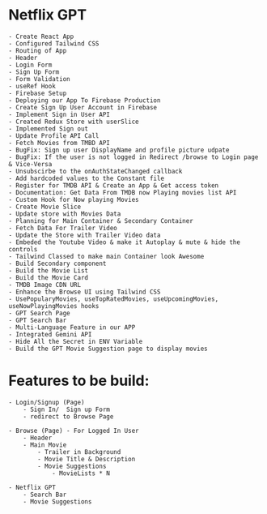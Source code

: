 # Netflix GPT
    - Create React App
    - Configured Tailwind CSS
    - Routing of App
    - Header
    - Login Form
    - Sign Up Form
    - Form Validation
    - useRef Hook
    - Firebase Setup
    - Deploying our App To Firebase Production
    - Create Sign Up User Account in Firebase
    - Implement Sign in User API
    - Created Redux Store with userSlice
    - Implemented Sign out 
    - Update Profile API Call
    - Fetch Movies from TMBD API
    - BugFix: Sign up user DisplayName and profile picture udpate
    - BugFix: If the user is not logged in Redirect /browse to Login page & Vice-Versa
    - Unsubscirbe to the onAuthStateChanged callback 
    - Add hardcoded values to the Constant file
    - Register for TMDB API & Create an App & Get access token
    - Documentation: Get Data From TMDB now Playing movies list API
    - Custom Hook for Now playing Movies
    - Create Movie Slice
    - Update store with Movies Data
    - Planning for Main Container & Secondary Container
    - Fetch Data For Trailer Video
    - Update the Store with Trailer Video data
    - Embeded the Youtube Video & make it Autoplay & mute & hide the controls
    - Tailwind Classed to make main Container look Awesome  
    - Build Secondary component
    - Build the Movie List
    - Build the Movie Card
    - TMDB Image CDN URL
    - Enhance the Browse UI using Tailwind CSS
    - UsePopularyMovies, useTopRatedMovies, useUpcomingMovies, useNowPlayingMovies hooks 
    - GPT Search Page
    - GPT Search Bar 
    - Multi-Language Feature in our APP
    - Integrated Gemini API
    - Hide All the Secret in ENV Variable
    - Build the GPT Movie Suggestion page to display movies

# Features to be build:
    - Login/Signup (Page)
        - Sign In/  Sign up Form
        - redirect to Browse Page

    - Browse (Page) - For Logged In User
        - Header
        - Main Movie
            - Trailer in Background
            - Movie Title & Description
            - Movie Suggestions
                - MovieLists * N             

    - Netflix GPT
        - Search Bar
        - Movie Suggestions